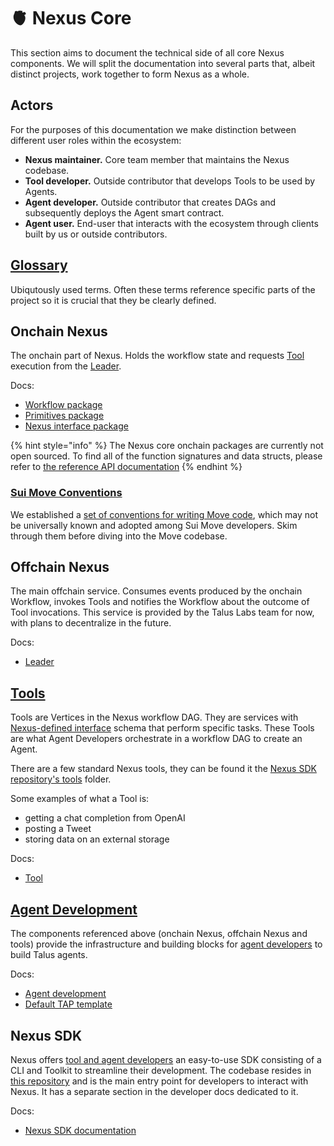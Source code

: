 # 🫀 Nexus Core

This section aims to document the technical side of all core Nexus components. We will split the documentation into several parts that, albeit distinct projects, work together to form Nexus as a whole.

## Actors

For the purposes of this documentation we make distinction between different user roles within the ecosystem:

* **Nexus maintainer.** Core team member that maintains the Nexus codebase.
* **Tool developer.** Outside contributor that develops Tools to be used by Agents.
* **Agent developer.** Outside contributor that creates DAGs and subsequently deploys the Agent smart contract.
* **Agent user.** End-user that interacts with the ecosystem through clients built by us or outside contributors.

## [Glossary](glossary.md)

Ubiqutously used terms. Often these terms reference specific parts of the project so it is crucial that they be clearly defined.

## Onchain Nexus

The onchain part of Nexus. Holds the workflow state and requests [Tool](#tools) execution from the [Leader](#offchain-nexus). 

Docs:

* [Workflow package](packages/workflow.md)
* [Primitives package](packages/wrimitives.md)
* [Nexus interface package](packages/nexus-interface.md)

{% hint style="info" %}
The Nexus core onchain packages are currently not open sourced. To find all of the function signatures and data structs, please refer to [the reference API documentation](../developer-docs/index/nexus-core-api-docs/README.md)
{% endhint %}

### [Sui Move Conventions](conventions/sui-move.md)

We established a [set of conventions for writing Move code](conventions/sui-move.md), which may not be universally known and adopted among Sui Move developers. Skim through them before diving into the Move codebase.

## Offchain Nexus

The main offchain service. Consumes events produced by the onchain Workflow, invokes Tools and notifies the Workflow about the outcome of Tool invocations. This service is provided by the Talus Labs team for now, with plans to decentralize in the future.

Docs:

* [Leader](crates/leader.md)

## [Tools](tool.md)

Tools are Vertices in the Nexus workflow DAG. They are services with [Nexus-defined interface](tool.md) schema that perform specific tasks. These Tools are what Agent Developers orchestrate in a workflow DAG to create an Agent.

There are a few standard Nexus tools, they can be found it the [Nexus SDK repository's tools](https://github.com/Talus-Network/nexus-sdk/tree/main/tools) folder.

Some examples of what a Tool is:

* getting a chat completion from OpenAI
* posting a Tweet
* storing data on an external storage

Docs:

* [Tool](tool.md)

## [Agent Development](./TAP/agent-development.md)

The components referenced above (onchain Nexus, offchain Nexus and tools) provide the infrastructure and building blocks for [agent developers](index.md#actors) to build Talus agents.

Docs:

* [Agent development](./TAP/agent-development.md)
* [Default TAP template](./TAP/default-tap.md)

## Nexus SDK

Nexus offers [tool and agent developers](index.md#actors) an easy-to-use SDK consisting of a CLI and Toolkit to streamline their development. The codebase resides in [this repository](https://github.com/Talus-Network/nexus-sdk) and is the main entry point for developers to interact with Nexus. It has a separate section in the developer docs dedicated to it.

Docs:

* [Nexus SDK documentation](../nexus-sdk/index.md)
